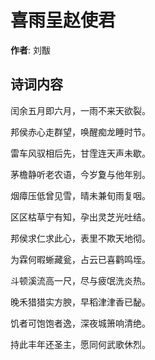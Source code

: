 # 喜雨呈赵使君

**作者**: 刘黻

## 诗词内容

闰余五月即六月，一雨不来天欲裂。

邦侯赤心走群望，唤醒痴龙睡时节。

雷车风驭相后先，甘霔连天声未歇。

茅檐静听老农语，今岁夐与他年别。

烟瘴压低曾见雪，晴未兼旬雨复咽。

区区枯草宁有知，孕出灵芝光吐结。

邦侯求仁求此心，表里不欺天地彻。

为霖何暇蜥藏瓮，占云已喜鹳鸣垤。

斗顿溪流高一尺，尽与疲氓洗炎热。

晚禾猎猎实方腴，早稻津津香已馝。

饥者可饱饱者逸，深夜城箫响清绝。

持此丰年还圣主，愿同何武歌休烈。


